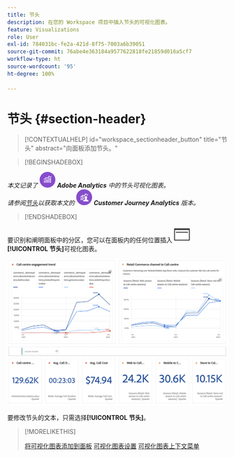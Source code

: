 ```yaml
---
title: 节头
description: 在您的 Workspace 项目中插入节头的可视化图表。
feature: Visualizations
role: User
exl-id: 784031bc-fe2a-421d-8f75-7003a6b39051
source-git-commit: 76abe4e363184a9577622818fe21859d016a5cf7
workflow-type: ht
source-wordcount: '95'
ht-degree: 100%

---
```


# 节头 {#section-header}

<!-- markdownlint-disable MD034 -->

>[!CONTEXTUALHELP]
>id="workspace_sectionheader_button"
>title="节头"
>abstract="向面板添加节头。"

<!-- markdownlint-enable MD034 -->

>[!BEGINSHADEBOX]


_本文记录了_ ![AdobeAnalytics](/help/assets/icons/AdobeAnalytics.svg) _**Adobe Analytics** 中的节头可视化图表。_<br/>_请参阅[节头](https://experienceleague.adobe.com/zh-hans/docs/analytics-platform/using/cja-workspace/visualizations/section-header)以获取本文的_ ![CustomerJourneyAnalytics](/help/assets/icons/CustomerJourneyAnalytics.svg) _**Customer Journey Analytics** 版本。_

>[!ENDSHADEBOX]


要识别和阐明面板中的分区，您可以在面板内的任何位置插入 ![PageRule](/help/assets/icons/PageRule.svg) **[!UICONTROL 节头]**&#x200B;可视化图表。

![节头](/help/analyze/analysis-workspace/visualizations/assets/section-header.png)

要修改节头的文本，只需选择&#x200B;**[!UICONTROL 节头]**。


>[!MORELIKETHIS]
>
>[将可视化图表添加到面板](/help/analyze/analysis-workspace/visualizations/freeform-analysis-visualizations.md#add-visualizations-to-a-panel)
>[可视化图表设置](/help/analyze/analysis-workspace/visualizations/freeform-analysis-visualizations.md#settings)
>[可视化图表上下文菜单](/help/analyze/analysis-workspace/visualizations/freeform-analysis-visualizations.md#context-menu)
>
